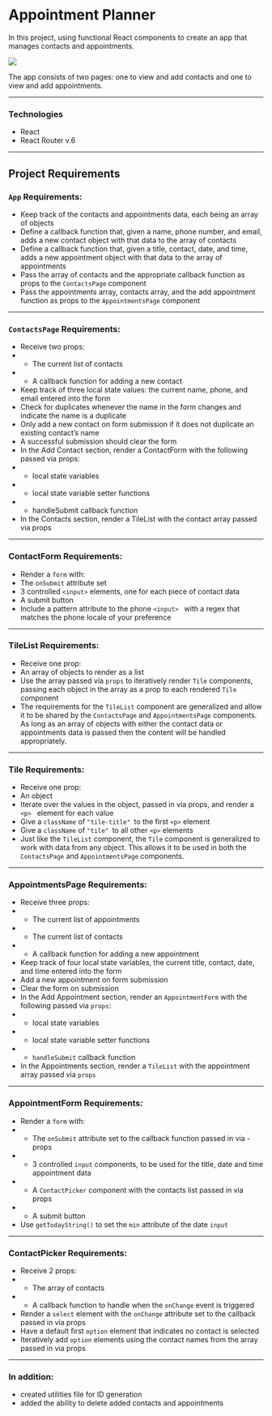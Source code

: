 # Appointment Planner

In this project, using functional React components to create an app that manages contacts and appointments. 

![](https://static-assets.codecademy.com/skillpaths/react-redux/appointments-components.png)

The app consists of two pages: one to view and add contacts and one to view and add appointments.

------------
### Technologies
- React
- React Router v.6

------------
## Project Requirements

### `App` Requirements:

- Keep track of the contacts and appointments data, each being an array of objects
- Define a callback function that, given a name, phone number, and email, adds a new contact object with that data to the array of contacts
- Define a callback function that, given a title, contact, date, and time, adds a new appointment object with that data to the array of appointments
- Pass the array of contacts and the appropriate callback function as props to the `ContactsPage` component
- Pass the appointments array, contacts array, and the add appointment function as props to the `AppointmentsPage` component

------------
### `ContactsPage` Requirements:

- Receive two props:
- - The current list of contacts
- - A callback function for adding a new contact
- Keep track of three local state values: the current name, phone, and email entered into the form
- Check for duplicates whenever the name in the form changes and indicate the name is a duplicate
- Only add a new contact on form submission if it does not duplicate an existing contact’s name
- A successful submission should clear the form
- In the Add Contact section, render a ContactForm with the following passed via props:
- - local state variables
- - local state variable setter functions
- - handleSubmit callback function
- In the Contacts section, render a TileList with the contact array passed via props

------------
### ContactForm Requirements:

- Render a `form` with:
- The `onSubmit` attribute set
- 3 controlled `<input>` elements, one for each piece of contact data
- A submit button
- Include a pattern attribute to the phone `<input> ` with a regex that matches the phone locale of your preference

------------
### TileList Requirements:

- Receive one prop:
- An array of objects to render as a list
- Use the array passed via `props` to iteratively render `Tile` components, passing each object in the array as a prop to each rendered `Tile` component
- The requirements for the `TileList` component are generalized and allow it to be shared by the `ContactsPage` and `AppointmentsPage` components. As long as an array of objects with either the contact data or appointments data is passed then the content will be handled appropriately.

------------
### Tile Requirements:

- Receive one prop:
- An object
- Iterate over the values in the object, passed in via props, and render a `<p> ` element for each value
- Give a `className` of `"tile-title" `to the first `<p>` element
- Give a `className` of `"tile" `to all other `<p>` elements
- Just like the `TileList` component, the `Tile` component is generalized to work with data from any object. This allows it to be used in both the `ContactsPage` and `AppointmentsPage` components.

------------
### AppointmentsPage Requirements:

- Receive three props:
- - The current list of appointments
- - The current list of contacts
- - A callback function for adding a new appointment
- Keep track of four local state variables, the current title, contact, date, and time entered into the form
- Add a new appointment on form submission
- Clear the form on submission
- In the Add Appointment section, render an `AppointmentForm` with the following passed via `props`:
- - local state variables
- - local state variable setter functions
- - `handleSubmit` callback function
- In the Appointments section, render a `TileList` with the appointment array passed via `props`

------------
### AppointmentForm Requirements:

- Render a `form` with:
- - The `onSubmit` attribute set to the callback function passed in via - props
- - 3 controlled `input` components, to be used for the title, date and time appointment data
- - A `ContactPicker` component with the contacts list passed in via props
- - A submit button
- Use `getTodayString()` to set the `min` attribute of the date `input`

------------
### ContactPicker Requirements:

- Receive 2 props:
- - The array of contacts
- - A callback function to handle when the `onChange` event is triggered
- Render a `select` element with the `onChange` attribute set to the callback passed in via props
- Have a default first `option` element that indicates no contact is selected
- Iteratively add `option` elements using the contact names from the array passed in via props

------------
### In addition:
- created utilities file for ID generation
- added the ability to delete added contacts and appointments